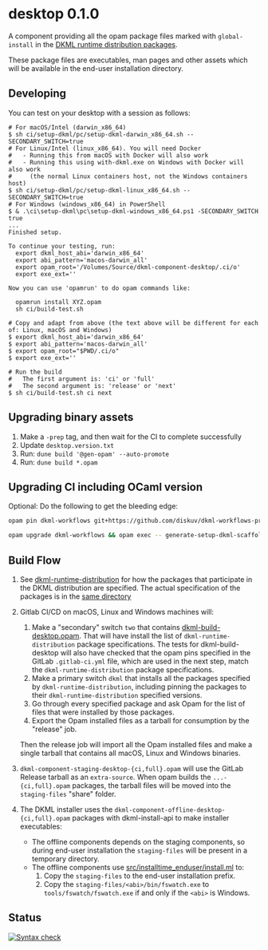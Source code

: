 # desktop 0.1.0

A component providing all the opam package files marked with `global-install`
in the [DKML runtime distribution packages](https://github.com/diskuv/dkml-runtime-distribution/tree/main/src/none).

These package files are executables, man pages and other assets which will be
available in the end-user installation directory.

## Developing

You can test on your desktop with a session as follows:

```console
# For macOS/Intel (darwin_x86_64)
$ sh ci/setup-dkml/pc/setup-dkml-darwin_x86_64.sh --SECONDARY_SWITCH=true
# For Linux/Intel (linux_x86_64). You will need Docker
#   - Running this from macOS with Docker will also work
#   - Running this using with-dkml.exe on Windows with Docker will also work
#     (the normal Linux containers host, not the Windows containers host)
$ sh ci/setup-dkml/pc/setup-dkml-linux_x86_64.sh --SECONDARY_SWITCH=true
# For Windows (windows_x86_64) in PowerShell
$ & .\ci\setup-dkml\pc\setup-dkml-windows_x86_64.ps1 -SECONDARY_SWITCH true
...
Finished setup.

To continue your testing, run:
  export dkml_host_abi='darwin_x86_64'
  export abi_pattern='macos-darwin_all'
  export opam_root='/Volumes/Source/dkml-component-desktop/.ci/o'
  export exe_ext=''

Now you can use 'opamrun' to do opam commands like:

  opamrun install XYZ.opam
  sh ci/build-test.sh

# Copy and adapt from above (the text above will be different for each of: Linux, macOS and Windows)
$ export dkml_host_abi='darwin_x86_64'
$ export abi_pattern='macos-darwin_all'
$ export opam_root="$PWD/.ci/o"
$ export exe_ext=''

# Run the build
#   The first argument is: 'ci' or 'full'
#   The second argument is: 'release' or 'next'
$ sh ci/build-test.sh ci next
```

## Upgrading binary assets

1. Make a `-prep` tag, and then wait for the CI to complete successfully
2. Update `desktop.version.txt`
3. Run: `dune build '@gen-opam' --auto-promote`
4. Run: `dune build *.opam`

## Upgrading CI including OCaml version

Optional: Do the following to get the bleeding edge:

```bash
opam pin dkml-workflows git+https://github.com/diskuv/dkml-workflows-prerelease.git#v1 --no-action --yes
```

```bash
opam upgrade dkml-workflows && opam exec -- generate-setup-dkml-scaffold && dune build '@gen-dkml' --auto-promote
```

## Build Flow

1. See [dkml-runtime-distribution](https://github.com/diskuv/dkml-runtime-distribution/blob/main/src/none/README.md)
   for how the packages that participate in the DKML distribution are specified. The actual specification of the
   packages is in the [same directory](https://github.com/diskuv/dkml-runtime-distribution/blob/main/src/none/)
2. Gitlab CI/CD on macOS, Linux and Windows machines will:
   1. Make a "secondary" switch `two` that contains [dkml-build-desktop.opam](./dkml-build-desktop.opam). That will
      have install the list of `dkml-runtime-distribution` package specifications. The tests for dkml-build-desktop
      will also have checked that the opam pins specified in the GitLab `.gitlab-ci.yml` file, which are used
      in the next step, match the `dkml-runtime-distribution` package specifications.
   2. Make a primary switch `dkml` that installs all the packages specified by `dkml-runtime-distribution`, including
      pinning the packages to their `dkml-runtime-distribution` specified versions.
   3. Go through every specified package and ask Opam for the list of files that were installed by those packages.
   4. Export the Opam installed files as a tarball for consumption by the "release" job.

   Then the release job will import all the Opam installed files and make a single tarball that contains all
   macOS, Linux and Windows binaries.
3. `dkml-component-staging-desktop-{ci,full}.opam` will use the GitLab Release tarball as an `extra-source`.
   When opam builds the `...-{ci,full}.opam` packages, the tarball files will be moved into the `staging-files`
   "share" folder.
4. The DKML installer uses the `dkml-component-offline-desktop-{ci,full}.opam` packages with dkml-install-api to make
   installer executables:
   * The offline components depends on the staging components, so during end-user installation the
     `staging-files` will be present in a temporary directory.
   * The offline components use [src/installtime_enduser/install.ml](src/installtime_enduser/install.ml) to:
     1. Copy the `staging-files` to the end-user installation prefix.
     2. Copy the `staging-files/<abi>/bin/fswatch.exe` to `tools/fswatch/fswatch.exe` if and only if
        the `<abi>` is Windows.

## Status

[![Syntax check](https://github.com/diskuv/dkml-component-desktop/actions/workflows/syntax.yml/badge.svg)](https://github.com/diskuv/dkml-component-desktop/actions/workflows/syntax.yml)
